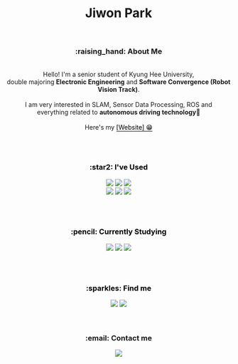  <div align=center>
 <h1> Jiwon Park </h1>
</div>

<br/>
<h3><div align=center> :raising_hand: About Me  </div> </h3>
<br/>

<div align=center> Hello! I'm a senior student of Kyung Hee University, <br/> double majoring <b> Electronic Engineering</b> and <b> Software Convergence (Robot Vision Track)</b>.<br/>
<br/>
I am very interested in SLAM, Sensor Data Processing, ROS and <br/> everything related to <b> autonomous driving technology🚙</b><br/>
</b><br/></div>

<div align=center>Here's my <a href="https://zzziito.github.io" style ="color: black;text-decoration: none; border-bottom: 1px solid #000"> [Website] 😁 </div>

<br/><br/>
<h3><div align=center>:star2: I've Used  </div> </h3>

<div align="center">
	<img src="https://img.shields.io/badge/Python-3776AB?style=flat&logo=Python&logoColor=white" />
  <img src="https://img.shields.io/badge/Matlab-3776AB?style=flat&logo=Matlab&logoColor=white" />
	<img src="https://img.shields.io/badge/C++-00599C?style=flat&logo=cplusplus&logoColor=white" />
  <br/>
  <img src="https://img.shields.io/badge/Pytorch-EE4C2C?style=flat&logo=Pytorch&logoColor=white" />  
  <img src="https://img.shields.io/badge/ROS-22314E?style=flat&logo=ROS&logoColor=white" />
  <img src="https://img.shields.io/badge/OpenCV-5C3EE8?style=flat&logo=OpenCV&logoColor=white" />
</div>

<br/><br/>
<h3><div align=center>:pencil: Currently Studying </div> </h3>
<div align="center">
	<img src="https://img.shields.io/badge/-Deep%20Learning-red" />
  <img src="https://img.shields.io/badge/-Robotics-orange"/>
  <img src="https://img.shields.io/badge/-Computer%20Vision-yellow"/>
</div>

<br/><br/>
<h3><div align=center>
:sparkles: Find me  </div> </h3>
<div align=center>
<a href="https://zzziito.tistory.com/"><img src="https://img.shields.io/badge/Tistory-F35607?style=flat&logo=Tistory&logoColor=white&link=https://zzziito.tistory.com/"/></a>
<a href="https://www.youtube.com/@user-us7ki6ur2c"><img src="https://img.shields.io/badge/Youtube-FF0000?style=flat&logo=Velog&logoColor=white&link=https://www.youtube.com/channel/UCZRyhs-Cfd2cjBl9NM06Q_Q"/></a> 
</div>
<br/><br/>
<h3><div align=center>:email: Contact me </h3></div>
<div align=center> <a href="mailto:overflow21@khu.ac.kr"><img src="https://img.shields.io/badge/Email-0072EF?style=flat&logo=Gmail&logoColor=white&link=mailto:overflow21@khu.ac.kr"/></a>
</div>
